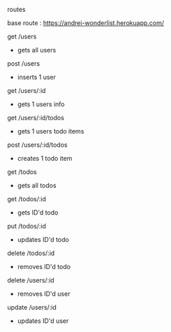 routes 

base route : https://andrei-wonderlist.herokuapp.com/

get /users

* gets all users

post /users
* inserts 1 user

get /users/:id
* gets 1 users info 

get /users/:id/todos
* gets 1 users todo items 

post /users/:id/todos
 * creates 1 todo item 

 get /todos 
 * gets all todos 

 get /todos/:id 
 * gets ID'd todo

put /todos/:id 
 * updates ID'd todo

 delete /todos/:id 
 * removes ID'd todo  

  delete /users/:id 
 * removes ID'd user  

  update /users/:id 
 * updates ID'd user  



